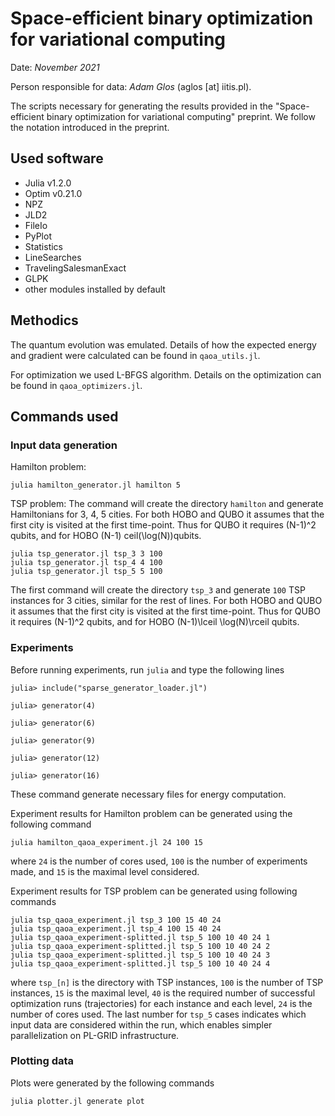 # Space-efficient binary optimization for variational computing

Date: *November 2021*

Person responsible for data: *Adam Glos* (aglos [at] iitis.pl).


The scripts necessary for generating the results provided in the "Space-efficient binary optimization for variational computing" preprint. We follow the notation introduced in the preprint.


## Used software
* Julia v1.2.0
* Optim v0.21.0
* NPZ
* JLD2
* FileIo
* PyPlot
* Statistics
* LineSearches
* TravelingSalesmanExact
* GLPK
* other modules installed by default

## Methodics

The quantum evolution was emulated. Details of how the expected energy and gradient were calculated can be found in `qaoa_utils.jl`.

For optimization we used L-BFGS algorithm. Details on the optimization can be found in `qaoa_optimizers.jl`.

## Commands used

### Input data generation
Hamilton problem:
```
julia hamilton_generator.jl hamilton 5
```

TSP problem:
The command will create the directory `hamilton` and generate Hamiltonians for 3, 4, 5 cities. For both HOBO and QUBO it assumes that the first city is visited at the first time-point. Thus for QUBO it requires (N-1)^2 qubits, and for HOBO (N-1) ceil(\log(N))qubits.
```
julia tsp_generator.jl tsp_3 3 100
julia tsp_generator.jl tsp_4 4 100
julia tsp_generator.jl tsp_5 5 100
```
The first command will create the directory `tsp_3` and generate `100` TSP instances for 3 cities, similar for the rest of lines. For both HOBO and QUBO it assumes that the first city is visited at the first time-point. Thus for QUBO it requires (N-1)^2 qubits, and for HOBO (N-1)\lceil \log(N)\rceil qubits.

### Experiments

Before running experiments, run `julia` and type the following lines
```
julia> include("sparse_generator_loader.jl")

julia> generator(4)

julia> generator(6)

julia> generator(9)

julia> generator(12)

julia> generator(16)

```
These command generate necessary files for energy computation.

Experiment results for Hamilton problem can be generated using the following command
```
julia hamilton_qaoa_experiment.jl 24 100 15
```
where `24` is the number of cores used, `100` is the number of experiments made, and `15` is the maximal level considered.

Experiment results for TSP problem can be generated using following commands
```
julia tsp_qaoa_experiment.jl tsp_3 100 15 40 24
julia tsp_qaoa_experiment.jl tsp_4 100 15 40 24
julia tsp_qaoa_experiment-splitted.jl tsp_5 100 10 40 24 1
julia tsp_qaoa_experiment-splitted.jl tsp_5 100 10 40 24 2
julia tsp_qaoa_experiment-splitted.jl tsp_5 100 10 40 24 3
julia tsp_qaoa_experiment-splitted.jl tsp_5 100 10 40 24 4
```
where `tsp_[n]` is the directory with TSP instances, `100` is the number of TSP instances, `15` is the maximal level, `40` is the required number of successful optimization runs (trajectories) for each instance and each level, `24` is the number of cores used. The last number for `tsp_5` cases indicates which input data are considered within the run, which enables simpler parallelization on PL-GRID infrastructure.

### Plotting data

Plots were generated by the following commands
```
julia plotter.jl generate plot

```

